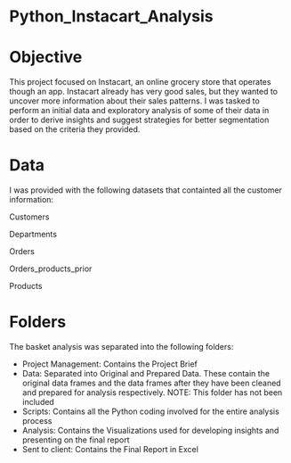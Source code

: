 # Python_Instacart_Analysis
# Objective
This project focused on Instacart, an online grocery store that operates though an app. Instacart already has very good sales, but they wanted to uncover more information about their sales patterns. I was tasked to perform an initial data and exploratory analysis of some of their data in order to derive insights and suggest strategies for better segmentation based on the criteria they provided.

# Data
I was provided with the following datasets that containted all the customer information:

  Customers
  
  Departments
  
  Orders
  
  Orders_products_prior
  
  Products

# Folders
The basket analysis was separated into the following folders:
* Project Management: Contains the Project Brief
* Data: Separated into Original and Prepared Data. These contain the original data frames and the data frames after they have been cleaned and prepared for analysis respectively. NOTE: This folder has not been included
* Scripts: Contains all the Python coding involved for the entire analysis process
* Analysis: Contains the Visualizations used for developing insights and presenting on the final report
* Sent to client: Contains the Final Report in Excel
